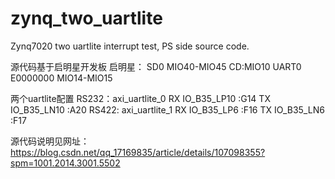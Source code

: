 # zynq_two_uartlite
Zynq7020 two uartlite interrupt test, PS side source code.

源代码基于启明星开发板
启明星：
SD0 MIO40-MIO45 CD:MIO10
UART0 E0000000 MIO14-MIO15

两个uartlite配置
RS232：axi_uartlite_0    RX IO_B35_LP10    :G14	 TX   IO_B35_LN10	:A20
RS422:   axi_uartlite_1    RX IO_B35_LP6      :F16	 TX   IO_B35_LN6      :F17

源代码说明见网址：
https://blog.csdn.net/qq_17169835/article/details/107098355?spm=1001.2014.3001.5502
